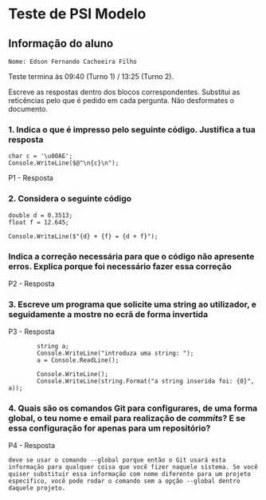 # Teste de PSI Modelo

## Informação do aluno

    Nome: Edson Fernando Cachoeira Filho

Teste termina às 09:40 (Turno 1) / 13:25 (Turno 2).

Escreve as respostas dentro dos blocos correspondentes.
Substitui as reticências pelo que é pedido em cada pergunta.
Não desformates o documento.

### 1. Indica o que é impresso pelo seguinte código. Justifica a tua resposta

    char c = '\u00AE';
    Console.WriteLine($@"\n{c}\n");

P1 - Resposta

    

### 2. Considera o seguinte código

    double d = 0.3513;
    float f = 12.645;

    Console.WriteLine($"{d} + {f} = {d + f}");

### Indica a correção necessária para que o código não apresente erros. Explica porque foi necessário fazer essa correção

P2 - Resposta

    

### 3. Escreve um programa que solicite uma string ao utilizador, e seguidamente a mostre no ecrã de forma invertida

P3 - Resposta

            string a;
            Console.WriteLine("introduza uma string: ");
            a = Console.ReadLine();

            Console.WriteLine();
            Console.WriteLine(string.Format("a string inserida foi: {0}", a));
    

### 4. Quais são os comandos Git para configurares, de uma forma global, o teu **nome** e **email** para realização de *commits*? E se essa configuração for apenas para um repositório?

P4 - Resposta

    deve se usar o comando --global porque então o Git usará esta informação para qualquer coisa que você fizer naquele sistema. Se você quiser substituir essa informação com nome diferente para um projeto específico, você pode rodar o comando sem a opção --global dentro daquele projeto.
